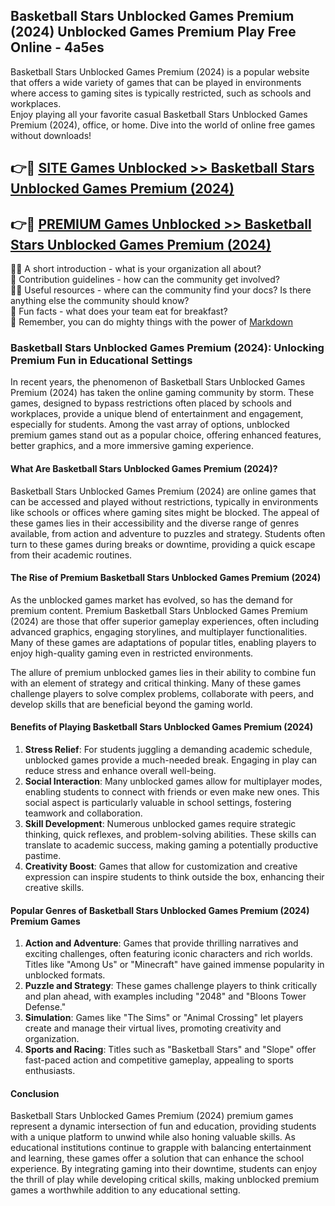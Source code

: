 ## Basketball Stars Unblocked Games Premium (2024) Unblocked Games Premium Play Free Online - 4a5es

Basketball Stars Unblocked Games Premium (2024) is a popular website that offers a wide variety of games that can be played in environments where access to gaming sites is typically restricted, such as schools and workplaces.  
Enjoy playing all your favorite casual Basketball Stars Unblocked Games Premium (2024), office, or home. Dive into the world of online free games without downloads!

## 👉🔴 [SITE Games Unblocked >> Basketball Stars Unblocked Games Premium (2024)](http://freeplayer.one?title=Basketball_Stars_Unblocked_Games_Premium_(2024)&ref=24)

## 👉🔴 [PREMIUM Games Unblocked >> Basketball Stars Unblocked Games Premium (2024)](http://freeplayer.one?title=Basketball_Stars_Unblocked_Games_Premium_(2024)&ref=24)

🙋‍♀️ A short introduction - what is your organization all about?  
🌈 Contribution guidelines - how can the community get involved?  
👩‍💻 Useful resources - where can the community find your docs? Is there anything else the community should know?  
🍿 Fun facts - what does your team eat for breakfast?  
🧙 Remember, you can do mighty things with the power of [Markdown](https://docs.github.com/github/writing-on-github/getting-started-with-writing-and-formatting-on-github/basic-writing-and-formatting-syntax)

### Basketball Stars Unblocked Games Premium (2024): Unlocking Premium Fun in Educational Settings

In recent years, the phenomenon of Basketball Stars Unblocked Games Premium (2024) has taken the online gaming community by storm. These games, designed to bypass restrictions often placed by schools and workplaces, provide a unique blend of entertainment and engagement, especially for students. Among the vast array of options, unblocked premium games stand out as a popular choice, offering enhanced features, better graphics, and a more immersive gaming experience.

#### What Are Basketball Stars Unblocked Games Premium (2024)?

Basketball Stars Unblocked Games Premium (2024) are online games that can be accessed and played without restrictions, typically in environments like schools or offices where gaming sites might be blocked. The appeal of these games lies in their accessibility and the diverse range of genres available, from action and adventure to puzzles and strategy. Students often turn to these games during breaks or downtime, providing a quick escape from their academic routines.

#### The Rise of Premium Basketball Stars Unblocked Games Premium (2024)

As the unblocked games market has evolved, so has the demand for premium content. Premium Basketball Stars Unblocked Games Premium (2024) are those that offer superior gameplay experiences, often including advanced graphics, engaging storylines, and multiplayer functionalities. Many of these games are adaptations of popular titles, enabling players to enjoy high-quality gaming even in restricted environments.

The allure of premium unblocked games lies in their ability to combine fun with an element of strategy and critical thinking. Many of these games challenge players to solve complex problems, collaborate with peers, and develop skills that are beneficial beyond the gaming world.

#### Benefits of Playing Basketball Stars Unblocked Games Premium (2024)

1.  **Stress Relief**: For students juggling a demanding academic schedule, unblocked games provide a much-needed break. Engaging in play can reduce stress and enhance overall well-being.
2.  **Social Interaction**: Many unblocked games allow for multiplayer modes, enabling students to connect with friends or even make new ones. This social aspect is particularly valuable in school settings, fostering teamwork and collaboration.
3.  **Skill Development**: Numerous unblocked games require strategic thinking, quick reflexes, and problem-solving abilities. These skills can translate to academic success, making gaming a potentially productive pastime.
4.  **Creativity Boost**: Games that allow for customization and creative expression can inspire students to think outside the box, enhancing their creative skills.

#### Popular Genres of Basketball Stars Unblocked Games Premium (2024) Premium Games

1.  **Action and Adventure**: Games that provide thrilling narratives and exciting challenges, often featuring iconic characters and rich worlds. Titles like "Among Us" or "Minecraft" have gained immense popularity in unblocked formats.
2.  **Puzzle and Strategy**: These games challenge players to think critically and plan ahead, with examples including "2048" and "Bloons Tower Defense."
3.  **Simulation**: Games like "The Sims" or "Animal Crossing" let players create and manage their virtual lives, promoting creativity and organization.
4.  **Sports and Racing**: Titles such as "Basketball Stars" and "Slope" offer fast-paced action and competitive gameplay, appealing to sports enthusiasts.

#### Conclusion

Basketball Stars Unblocked Games Premium (2024) premium games represent a dynamic intersection of fun and education, providing students with a unique platform to unwind while also honing valuable skills. As educational institutions continue to grapple with balancing entertainment and learning, these games offer a solution that can enhance the school experience. By integrating gaming into their downtime, students can enjoy the thrill of play while developing critical skills, making unblocked premium games a worthwhile addition to any educational setting.